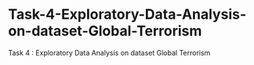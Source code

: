 # Task-4-Exploratory-Data-Analysis-on-dataset-Global-Terrorism
Task 4 : Exploratory Data Analysis on dataset Global Terrorism
